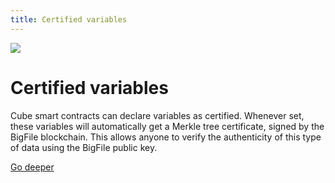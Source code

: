 ```yaml
---
title: Certified variables
---
```


![](/img/how-it-works/certified-variables.webp)

# Certified variables

Cube smart contracts can declare variables as certified. Whenever set, these variables will automatically get a Merkle tree certificate, signed by the BigFile blockchain. This allows anyone to verify the authenticity of this type of data using the BigFile public key.

[Go deeper](/how-it-works/response-certification/)
